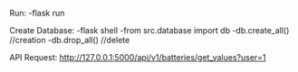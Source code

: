 Run:
-flask run

Create Database:
-flask shell
-from src.database import db
-db.create_all() //creation
-db.drop_all()  //delete


API Request:
http://127.0.0.1:5000/api/v1/batteries/get_values?user=1